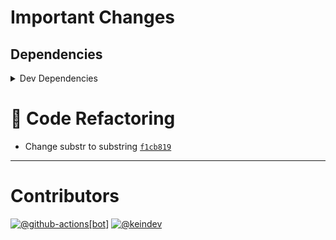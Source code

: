 # Important Changes

## Dependencies

<details>
<summary>Dev Dependencies</summary>

- Changed **[@tagproject/docs-shared-config](https://www.npmjs.com/package/@tagproject/docs-shared-config)** from `^1.1.2` to `^1.1.3`
- Changed **[@tagproject/ts-package-shared-config](https://www.npmjs.com/package/@tagproject/ts-package-shared-config)** from `^10.0.2` to `^10.2.0`
- Changed **[@tagproject/vscode-shared-config](https://www.npmjs.com/package/@tagproject/vscode-shared-config)** from `^2.0.5` to `^2.0.10`
- Changed **[@types/jest](https://www.npmjs.com/package/@types/jest)** from `^29.2.3` to `^29.5.3`
- Changed **[changelog-guru](https://www.npmjs.com/package/changelog-guru)** from `^4.0.8` to `^4.0.9`
- Changed **[cspell](https://www.npmjs.com/package/cspell)** from `^6.14.3` to `^6.31.2`
- Changed **[eslint](https://www.npmjs.com/package/eslint)** from `^8.28.0` to `^8.45.0`
- Changed **[eslint-config-prettier](https://www.npmjs.com/package/eslint-config-prettier)** from `^8.5.0` to `^8.8.0`
- Changed **[eslint-plugin-import](https://www.npmjs.com/package/eslint-plugin-import)** from `^2.26.0` to `^2.27.5`
- Changed **[eslint-plugin-jest](https://www.npmjs.com/package/eslint-plugin-jest)** from `^27.1.5` to `^27.2.3`
- Changed **[ghinfo](https://www.npmjs.com/package/ghinfo)** from `^3.0.7` to `^3.0.11`
- Changed **[husky](https://www.npmjs.com/package/husky)** from `^8.0.2` to `^8.0.3`
- Changed **[jest](https://www.npmjs.com/package/jest)** from `^29.3.1` to `^29.6.1`
- Changed **[ts-jest](https://www.npmjs.com/package/ts-jest)** from `^29.0.3` to `^29.1.1`
- Bumped **[@types/node](https://www.npmjs.com/package/@types/node)** from `^18.11.9` to `^20.4.4`
- Bumped **[@typescript-eslint/eslint-plugin](https://www.npmjs.com/package/@typescript-eslint/eslint-plugin)** from `^5.44.0` to `^6.1.0`
- Bumped **[@typescript-eslint/parser](https://www.npmjs.com/package/@typescript-eslint/parser)** from `^5.44.0` to `^6.1.0`
- Bumped **[prettier](https://www.npmjs.com/package/prettier)** from `^2.7.1` to `^3.0.0`
- Bumped **[rimraf](https://www.npmjs.com/package/rimraf)** from `^3.0.2` to `^5.0.1`
- Bumped **[typescript](https://www.npmjs.com/package/typescript)** from `^4.9.3` to `^5.1.6`

</details>

# :wrench: Code Refactoring

- Change substr to substring [`f1cb819`](https://github.com/keindev/string-lookup-manager/commit/f1cb819c0686602b142ad9ac7ecedb64ff2340e3)

---

# Contributors

[![@github-actions[bot]](https://avatars.githubusercontent.com/in/15368?v=4&s=40)](https://github.com/github-actions%5Bbot%5D) [![@keindev](https://avatars.githubusercontent.com/u/4527292?v=4&s=40)](https://github.com/keindev)
